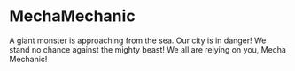 # MechaMechanic
A giant monster is approaching from the sea. Our city is in danger! We stand no chance against the mighty beast! We all are relying on you, Mecha Mechanic!

